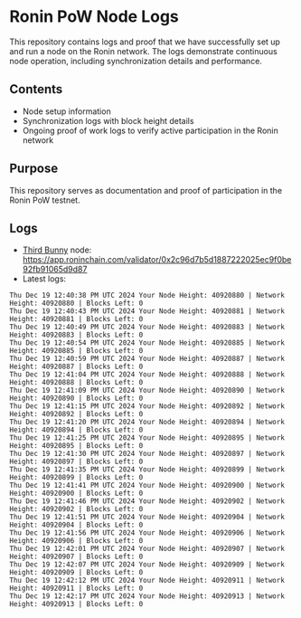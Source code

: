 # Ronin PoW Node Logs

This repository contains logs and proof that we have successfully set up and run a node on the Ronin network. The logs demonstrate continuous node operation, including synchronization details and performance.

## Contents

- Node setup information
- Synchronization logs with block height details
- Ongoing proof of work logs to verify active participation in the Ronin network

## Purpose

This repository serves as documentation and proof of participation in the Ronin PoW testnet.

## Logs

- [Third Bunny](https://thirdbunny.xyz/) node: https://app.roninchain.com/validator/0x2c96d7b5d1887222025ec9f0be92fb91065d9d87
- Latest logs:
```
Thu Dec 19 12:40:38 PM UTC 2024 Your Node Height: 40920880 | Network Height: 40920880 | Blocks Left: 0
Thu Dec 19 12:40:43 PM UTC 2024 Your Node Height: 40920881 | Network Height: 40920881 | Blocks Left: 0
Thu Dec 19 12:40:49 PM UTC 2024 Your Node Height: 40920883 | Network Height: 40920883 | Blocks Left: 0
Thu Dec 19 12:40:54 PM UTC 2024 Your Node Height: 40920885 | Network Height: 40920885 | Blocks Left: 0
Thu Dec 19 12:40:59 PM UTC 2024 Your Node Height: 40920887 | Network Height: 40920887 | Blocks Left: 0
Thu Dec 19 12:41:04 PM UTC 2024 Your Node Height: 40920888 | Network Height: 40920888 | Blocks Left: 0
Thu Dec 19 12:41:09 PM UTC 2024 Your Node Height: 40920890 | Network Height: 40920890 | Blocks Left: 0
Thu Dec 19 12:41:15 PM UTC 2024 Your Node Height: 40920892 | Network Height: 40920892 | Blocks Left: 0
Thu Dec 19 12:41:20 PM UTC 2024 Your Node Height: 40920894 | Network Height: 40920894 | Blocks Left: 0
Thu Dec 19 12:41:25 PM UTC 2024 Your Node Height: 40920895 | Network Height: 40920895 | Blocks Left: 0
Thu Dec 19 12:41:30 PM UTC 2024 Your Node Height: 40920897 | Network Height: 40920897 | Blocks Left: 0
Thu Dec 19 12:41:35 PM UTC 2024 Your Node Height: 40920899 | Network Height: 40920899 | Blocks Left: 0
Thu Dec 19 12:41:41 PM UTC 2024 Your Node Height: 40920900 | Network Height: 40920900 | Blocks Left: 0
Thu Dec 19 12:41:46 PM UTC 2024 Your Node Height: 40920902 | Network Height: 40920902 | Blocks Left: 0
Thu Dec 19 12:41:51 PM UTC 2024 Your Node Height: 40920904 | Network Height: 40920904 | Blocks Left: 0
Thu Dec 19 12:41:56 PM UTC 2024 Your Node Height: 40920906 | Network Height: 40920906 | Blocks Left: 0
Thu Dec 19 12:42:01 PM UTC 2024 Your Node Height: 40920907 | Network Height: 40920907 | Blocks Left: 0
Thu Dec 19 12:42:07 PM UTC 2024 Your Node Height: 40920909 | Network Height: 40920909 | Blocks Left: 0
Thu Dec 19 12:42:12 PM UTC 2024 Your Node Height: 40920911 | Network Height: 40920911 | Blocks Left: 0
Thu Dec 19 12:42:17 PM UTC 2024 Your Node Height: 40920913 | Network Height: 40920913 | Blocks Left: 0
```
